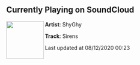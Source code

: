 ## Currently Playing on SoundCloud

[<img align="left" width="100" src="https://i1.sndcdn.com/artworks-xBumBsZ8XAaKdzws-ghREdA-t50x50.jpg">](https://soundcloud.com/shyghyofficial/sirens-1?in=shyghyofficial/sets/reflections-ep)

**Artist**: ShyGhy 

**Track**: Sirens

Last updated at 08/12/2020 00:23
